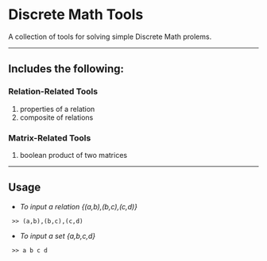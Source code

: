 # Discrete Math Tools
A collection of tools for solving simple Discrete Math prolems.

---

## Includes the following:
### Relation-Related Tools
1. properties of a relation
2. composite of relations

### Matrix-Related Tools
1. boolean product of two matrices


---
## Usage
- *To input a relation {(a,b),(b,c),(c,d)}*
<pre><code> >> (a,b),(b,c),(c,d)
</code></pre>

- *To input a set {a,b,c,d}*
<pre><code> >> a b c d
</code></pre>




